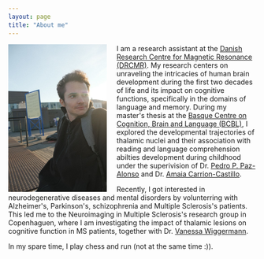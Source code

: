 ```yaml
---
layout: page
title: "About me"
---
```


<img style="margin-right: 20px;" align="left" src="/assets/photo_5767394751107154012_y.jpg" width="200" height="300" alt="My Image"> 

I am a research assistant at the [Danish Research Centre for Magnetic Resonance (DRCMR)](https://www.drcmr.dk/index.html). My research centers on unraveling the intricacies of human brain development during the first two decades of life and its impact on cognitive functions, specifically in the domains of language and memory. During my master's thesis at the [Basque Centre on Cognition, Brain and Language (BCBL)](https://www.bcbl.eu/en), I explored the developmental trajectories of thalamic nuclei and their association with reading and language comprehension abilties development during childhood under the superivision of Dr. [Pedro P. Paz-Alonso](https://www.bcbl.eu/en/conocenos/equipo/pedro-m-kepa-paz-alonso) and Dr. [Amaia Carrion-Castillo](https://www.bcbl.eu/en/conocenos/equipo/amaia-carrin-castillo).

Recently, I got interested in neurodegenerative diseases and mental disorders by volunterring with Alzheimer's, Parkinson's, schizophrenia and Multiple Sclerosis's patients. This led me to the Neuroimaging in Multiple Sclerosis's research group in Copenhaguen, where I am investigating the impact of thalamic lesions on cognitive function in MS patients, together with Dr. [Vanessa Wiggermann](https://www.drcmr.dk/vanessaw).

In my spare time, I play chess and run (not at the same time :)).
